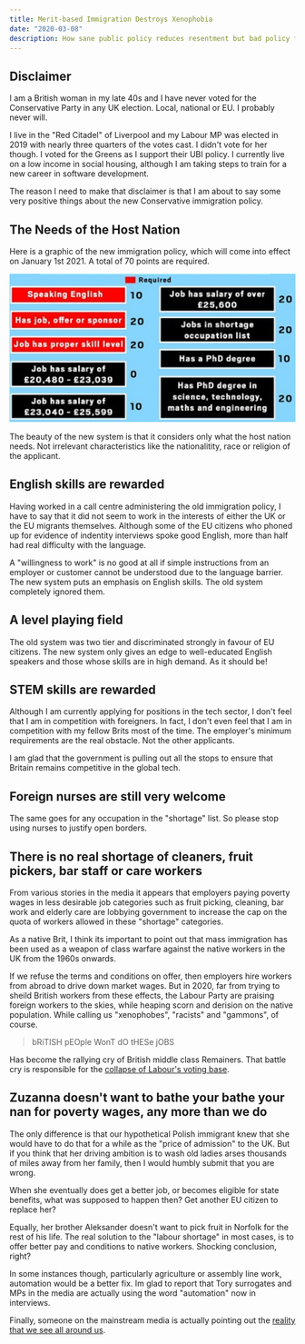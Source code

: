 ```yaml
---
title: Merit-based Immigration Destroys Xenophobia
date: "2020-03-08"
description: How sane public policy reduces resentment but bad policy feeds it
---
```


## Disclaimer

I am a British woman in my late 40s and I have never voted for the Conservative Party in any UK election. Local, national or EU. I probably never will.

I live in the "Red Citadel" of Liverpool and my Labour MP was elected in 2019 with nearly three quarters of the votes cast. I didn't vote for her though. I voted for the Greens as I support their UBI policy. I currently live on a low income in social housing, although I am taking steps to train for a new career in software development.

The reason I need to make that disclaimer is that I am about to say some very positive things about the new Conservative immigration policy.

## The Needs of the Host Nation

Here is a graphic of the new immigration policy, which will come into effect on January 1st 2021. A total of 70 points are required.

![](points-system.jpg)

The beauty of the new system is that it considers only what the host nation needs. Not irrelevant characteristics like the nationalitity, race or religion of the applicant.

## English skills are rewarded

Having worked in a call centre administering the old immigration policy, I have to say that it did not seem to work in the interests of either the UK or the EU migrants themselves. Although some of the EU citizens who phoned up for evidence of indentity interviews spoke good English, more than half had real difficulty with the language.

A "willingness to work" is no good at all if simple instructions from an employer or customer cannot be understood due to the language barrier. The new system puts an emphasis on English skills. The old system completely ignored them.

## A level playing field

The old system was two tier and discriminated strongly in favour of EU citizens. The new system only gives an edge to well-educated English speakers and those whose skills are in high demand. As it should be!

## STEM skills are rewarded

Although I am currently applying for positions in the tech sector, I don't feel that I am in competition with foreigners. In fact, I don't even feel that I am in competition with my fellow Brits most of the time. The employer's minimum requirements are the real obstacle. Not the other applicants.

I am glad that the government is pulling out all the stops to ensure that Britain remains competitive in the global tech.

## Foreign nurses are still very welcome

The same goes for any occupation in the "shortage" list. So please stop using nurses to justify open borders.

## There is no real shortage of cleaners, fruit pickers, bar staff or care workers

From various stories in the media it appears that employers paying poverty wages in less desirable job categories such as fruit picking, cleaning, bar work and elderly care are lobbying government to increase the cap on the quota of workers allowed in these "shortage" categories.

As a native Brit, I think its important to point out that mass immigration has been used as a weapon of class warfare against the native workers in the UK from the 1960s onwards.

If we refuse the terms and conditions on offer, then employers hire workers from abroad to drive down market wages. But in 2020, far from trying to sheild British workers from these effects, the Labour Party are praising foreign workers to the skies, while heaping scorn and derision on the native population. While calling us "xenophobes", "racists" and "gammons", of course.

> bRiTISH pEOple WonT dO tHESe jOBS

Has become the rallying cry of British middle class Remainers. That battle cry is responsible for the [collapse of Labour's voting base](https://www.theguardian.com/politics/2019/dec/13/labours-red-wall-demolished-by-tory-onslaught).

## Zuzanna doesn't want to bathe your bathe your nan for poverty wages, any more than we do

The only difference is that our hypothetical Polish immigrant knew that she would have to do that for a while as the "price of admission" to the UK. But if you think that her driving ambition is to wash old ladies arses thousands of miles away from her family, then I would humbly submit that you are wrong.

When she eventually does get a better job, or becomes eligible for state benefits, what was supposed to happen then? Get another EU citizen to replace her?

Equally, her brother Aleksander doesn't want to pick fruit in Norfolk for the rest of his life. The real solution to the "labour shortage" in most cases, is to offer better pay and conditions to native workers. Shocking conclusion, right?

In some instances though, particularly agriculture or assembly line work, automation would be a better fix. Im glad to report that Tory surrogates and MPs in the media are actually using the word "automation" now in interviews.

Finally, someone on the mainstream media is actually pointing out the [reality that we see all around us](https://www.youtube.com/watch?v=7Pq-S557XQU).
